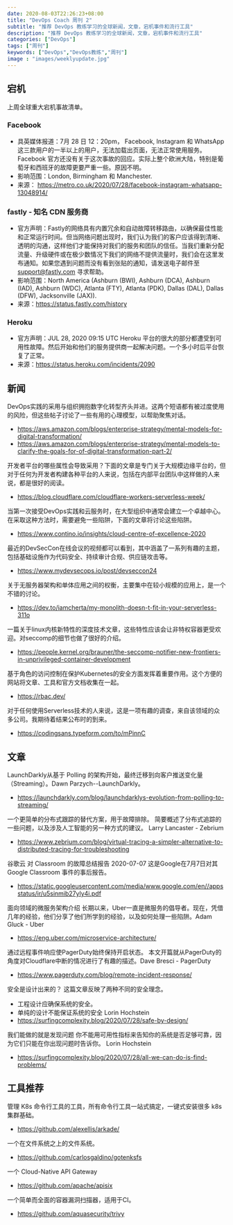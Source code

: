 ```yaml
---
date: 2020-08-03T22:26:23+08:00
title: "DevOps Coach 周刊 2"
subtitle: "推荐 DevOps 教练学习的全球新闻，文章，宕机事件和流行工具"
description: "推荐 DevOps 教练学习的全球新闻，文章，宕机事件和流行工具"
categories: ["DevOps"]
tags: ["周刊"]
keywords: ["DevOps","DevOps教练","周刊"]
image : "images/weeklyupdate.jpg"
---
```




## 宕机

上周全球重大宕机事故清单。

### Facebook

* 具英媒体报道：7月 28 日 12：20pm， Facebook, Instagram 和 WhatsApp 这三款用户的一半以上的用户，无法加载出页面，无法正常使用服务。 Facebook 官方还没有关于这次事故的回应。实际上整个欧洲大陆，特别是葡萄牙和西班牙的故障更要严重一些。原因不明。
* 影响范围：London, Birmingham 和 Manchester.
* 来源： <https://metro.co.uk/2020/07/28/facebook-instagram-whatsapp-13048914/>

### fastly - 知名 CDN 服务商

* 官方声明：Fastly的网络具有内置冗余和自动故障转移路由，以确保最佳性能和正常运行时间。但当网络问题出现时，我们认为我们的客户应该得到清晰、透明的沟通，这样他们才能保持对我们的服务和团队的信任。当我们重新分配流量、升级硬件或在极少数情况下我们的网络不提供流量时，我们会在这里发布通知。如果您遇到问题而没有看到张贴的通知，请发送电子邮件至 <support@fastly.com> 寻求帮助。
* 影响范围：North America (Ashburn (BWI), Ashburn (DCA), Ashburn (IAD), Ashburn (WDC), Atlanta (FTY), Atlanta (PDK), Dallas (DAL), Dallas (DFW), Jacksonville (JAX)).
* 来源：<https://status.fastly.com/history>

### Heroku

* 官方声明：JUL 28, 2020 09:15 UTC Heroku 平台的很大的部分都遭受到可用性故障。然后开始和他们的服务提供商一起解决问题。一个多小时后平台恢复了正常。
* 来源：<https://status.heroku.com/incidents/2090>

## 新闻

DevOps实践的采用与组织拥抱数字化转型齐头并进。这两个短语都有被过度使用的风险，但这些帖子讨论了一些有用的心理模型，以帮助聚焦对话。

* <https://aws.amazon.com/blogs/enterprise-strategy/mental-models-for-digital-transformation/>
* <https://aws.amazon.com/blogs/enterprise-strategy/mental-models-to-clarify-the-goals-for-of-digital-transformation-part-2/>

开发者平台的哪些属性会导致采用？下面的文章是专门关于大规模边缘平台的，但对于任何为开发者构建各种平台的人来说，包括在内部平台团队中这样做的人来说，都是很好的阅读。

* <https://blog.cloudflare.com/cloudflare-workers-serverless-week/>

当第一次接受DevOps实践和云服务时，在大型组织中通常会建立一个卓越中心。在采取这种方法时，需要避免一些陷阱，下面的文章将讨论这些陷阱。

* <https://www.contino.io/insights/cloud-centre-of-excellence-2020>

最近的DevSecCon在线会议的视频都可以看到，其中涵盖了一系列有趣的主题，包括基础设施作为代码安全、持续审计合规、供应链攻击等。

* <https://www.mydevsecops.io/post/devseccon24>

关于无服务器架构和单体应用之间的权衡，主要集中在较小规模的应用上，是一个不错的讨论。

* <https://dev.to/iamcherta/my-monolith-doesn-t-fit-in-your-serverless-311o>

一篇关于linux内核新特性的深度技术文章，这些特性应该会让非特权容器更受欢迎。对seccomp的细节也做了很好的介绍。

* <https://people.kernel.org/brauner/the-seccomp-notifier-new-frontiers-in-unprivileged-container-development>

基于角色的访问控制在保护Kubernetes的安全方面发挥着重要作用。这个方便的网站将文章、工具和官方文档收集在一起。

* <https://rbac.dev/>

对于任何使用Serverless技术的人来说，这是一项有趣的调查，来自该领域的众多公司。我期待着结果公布时的到来。

* <https://codingsans.typeform.com/to/mPinnC>

## 文章

LaunchDarkly从基于 Polling 的架构开始，最终迁移到向客户推送变化量（Streaming）。Dawn Parzych--LaunchDarkly。

* <https://launchdarkly.com/blog/launchdarklys-evolution-from-polling-to-streaming/>

一个更简单的分布式跟踪的替代方案，用于故障排除。
简要概述了分布式追踪的一些问题，以及涉及人工智能的另一种方式的建议。 Larry Lancaster - Zebrium

* <https://www.zebrium.com/blog/virtual-tracing-a-simpler-alternative-to-distributed-tracing-for-troubleshooting>

谷歌云 对 Classroom 的故障总结报告 2020-07-07
这是Google在7月7日对其Google Classroom 事件的事后报告。

* <https://static.googleusercontent.com/media/www.google.com/en//appsstatus/ir/u5sinmib27yly4i.pdf>

面向领域的微服务架构介绍
长期以来，Uber一直是微服务的倡导者。现在，凭借几年的经验，他们分享了他们所学到的经验，以及如何处理一些陷阱。Adam Gluck - Uber

* <https://eng.uber.com/microservice-architecture/>

通过远程事件响应使PagerDuty始终保持开启状态。
本文开篇就从PagerDuty的角度对Cloudflare中断的情况进行了有趣的描述。Dave Bresci - PagerDuty

* <https://www.pagerduty.com/blog/remote-incident-response/>

安全是设计出来的？
这篇文章反映了两种不同的安全理念。

* 工程设计应确保系统的安全。
* 单纯的设计不能保证系统的安全
Lorin Hochstein
* <https://surfingcomplexity.blog/2020/07/28/safe-by-design/>

我们能做的就是发现问题
你不能用可用性指标来告知你的系统是否足够可靠，因为它们只能在你出现问题时告诉你。
Lorin Hochstein

* <https://surfingcomplexity.blog/2020/07/28/all-we-can-do-is-find-problems/>

## 工具推荐

管理 K8s 命令行工具的工具，所有命令行工具一站式搞定，一键式安装很多 k8s 集群基础。

* <https://github.com/alexellis/arkade/>

一个在文件系统之上的文件系统。

* <https://github.com/carlosgaldino/gotenksfs>

一个 Cloud-Native API Gateway

* <https://github.com/apache/apisix>

一个简单而全面的容器漏洞扫描器，适用于CI。

* <https://github.com/aquasecurity/trivy>
